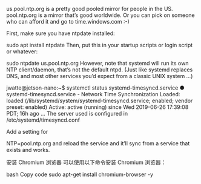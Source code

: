 us.pool.ntp.org is a pretty good pooled mirror for people in the US.
pool.ntp.org is a mirror that’s good worldwide.
Or you can pick on someone who can afford it and go to time.windows.com :-)

First, make sure you have ntpdate installed:

sudo apt install ntpdate
Then, put this in your startup scripts or login script or whatever:

sudo ntpdate us.pool.ntp.org
However, note that systemd will run its own NTP client/daemon, that’s not the default ntpd. (Just like systemd replaces DNS, and most other services you’d expect from a classic UNIX system …)

jwatte@jetson-nano:~$ systemctl status systemd-timesyncd.service
● systemd-timesyncd.service - Network Time Synchronization
   Loaded: loaded (/lib/systemd/system/systemd-timesyncd.service; enabled; vendor preset: enabled)
   Active: active (running) since Wed 2019-06-26 17:39:08 PDT; 16h ago
...
The server used is configured in /etc/systemd/timesyncd.conf

Add a setting for

NTP=pool.ntp.org
and reload the service and it’ll sync from a service that exists and works.


安装 Chromium 浏览器
可以使用以下命令安装 Chromium 浏览器：

bash
Copy code
sudo apt-get install chromium-browser -y
